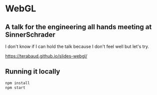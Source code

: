 # WebGL

## A talk for the engineering all hands meeting at SinnerSchrader

I don't know if I can hold the talk because I don't feel well but let's try.

https://terabaud.github.io/slides-webgl/

## Running it locally

```sh
npm install
npm start
```
